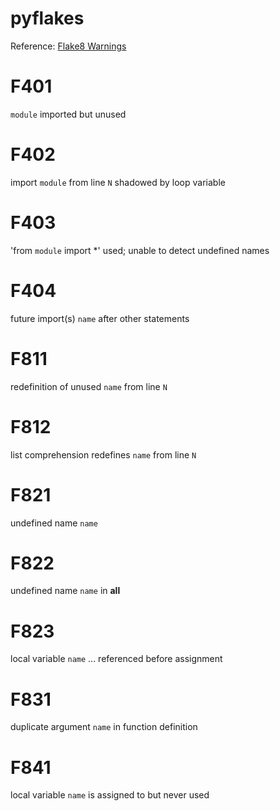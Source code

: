 # pyflakes
Reference: [Flake8 Warnings](http://flake8.pycqa.org/en/latest/warnings.html)

# F401
``module`` imported but unused
# F402
import ``module`` from line ``N`` shadowed by loop variable
# F403
'from ``module`` import \*' used; unable to detect undefined names 
# F404
future import(s) ``name`` after other statements
# F811
redefinition of unused ``name`` from line ``N``
# F812
list comprehension redefines ``name`` from line ``N``
# F821
undefined name ``name``
# F822
undefined name ``name`` in __all__
# F823
local variable ``name`` ... referenced before assignment
# F831
duplicate argument ``name`` in function definition
# F841
local variable ``name`` is assigned to but never used
